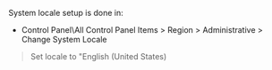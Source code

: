 System locale setup is done in:
* Control Panel\All Control Panel Items > Region > Administrative > Change System Locale

>Set locale to
	"English (United States)

